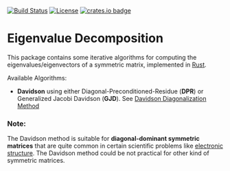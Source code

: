 
[![Build Status](https://github.com/felipeZ/eigenvalues/workflows/build/badge.svg)](https://github.com/felipeZ/eigenvalues/actions)
[![License](https://img.shields.io/badge/License-Apache%202.0-blue.svg)](https://opensource.org/licenses/Apache-2.0)
[![crates.io badge](https://img.shields.io/crates/v/eigenvalues.svg)](https://crates.io/crates/eigenvalues)<br/>

Eigenvalue Decomposition
========================
This package contains some iterative algorithms for computing the eigenvalues/eigenvectors of a symmetric matrix, implemented in [Rust](https://www.rust-lang.org/).

Available Algorithms:
 * **Davidson** using either  Diagonal-Preconditioned-Residue (**DPR**) or Generalized Jacobi Davidson (**GJD**). See [Davidson Diagonalization Method](https://www.semanticscholar.org/paper/DAVIDSON-DIAGONALIZATION-METHOD-AND-ITS-APPLICATION-Liao/5811eaf768d1a006f505dfe24f329874a679ba59)


### Note:
The Davidson method is suitable for **diagonal-dominant symmetric matrices** that are quite common
in certain scientific problems like [electronic structure](https://en.wikipedia.org/wiki/Electronic_structure). The Davidson method could be not practical
for other kind of symmetric matrices.
